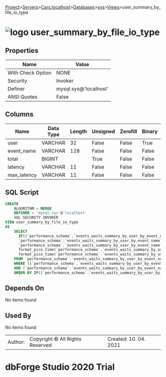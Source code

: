 [Project](../../../../../startpage.md)>[Servers](../../../../Servers.md)>[Cars.localhost](../../../Cars.localhost.md)>[Databases](../../Databases.md)>[sys](../sys.md)>[Views](Views.md)>user_summary_by_file_io_type


# ![logo](../../../../../Images/view64.svg) user_summary_by_file_io_type


## <a name="#Properties"></a>Properties
|Name|Value|
|---|---|
|With Check Option|NONE|
|Security|Invoker|
|Definer|mysql.sys@'localhost'|
|ANSI Quotes|False|


## <a name="#Columns"></a>Columns
|Name|Data Type|Length|Unsigned|Zerofill|Binary|Not Null|
|---|---|---|---|---|---|---|
|user|VARCHAR|32|False|False|True|False|
|event_name|VARCHAR|128|False|False|False|True|
|total|BIGINT||True|False|False|True|
|latency|VARCHAR|11|False|False|False|False|
|max_latency|VARCHAR|11|False|False|False|False|

## <a name="#SqlScript"></a>SQL Script
```SQL
CREATE 
	ALGORITHM = MERGE
	DEFINER = 'mysql.sys'@'localhost'
	SQL SECURITY INVOKER
VIEW user_summary_by_file_io_type
AS
	SELECT
	  IF((`performance_schema`.`events_waits_summary_by_user_by_event_name`.`USER` IS NULL), 'background', `performance_schema`.`events_waits_summary_by_user_by_event_name`.`USER`) AS `user`,
	  `performance_schema`.`events_waits_summary_by_user_by_event_name`.`EVENT_NAME` AS `event_name`,
	  `performance_schema`.`events_waits_summary_by_user_by_event_name`.`COUNT_STAR` AS `total`,
	  format_pico_time(`performance_schema`.`events_waits_summary_by_user_by_event_name`.`SUM_TIMER_WAIT`) AS `latency`,
	  format_pico_time(`performance_schema`.`events_waits_summary_by_user_by_event_name`.`MAX_TIMER_WAIT`) AS `max_latency`
	FROM `performance_schema`.`events_waits_summary_by_user_by_event_name`
	WHERE ((`performance_schema`.`events_waits_summary_by_user_by_event_name`.`EVENT_NAME` LIKE 'wait/io/file%')
	AND (`performance_schema`.`events_waits_summary_by_user_by_event_name`.`COUNT_STAR` > 0))
	ORDER BY IF((`performance_schema`.`events_waits_summary_by_user_by_event_name`.`USER` IS NULL), 'background', `performance_schema`.`events_waits_summary_by_user_by_event_name`.`USER`), `performance_schema`.`events_waits_summary_by_user_by_event_name`.`SUM_TIMER_WAIT` DESC;
```

## <a name="#DependsOn"></a>Depends On
No items found

## <a name="#UsedBy"></a>Used By
No items found

||||
|---|---|---|
|Author: |Copyright © All Rights Reserved|Created: 10. 04. 2021|
# dbForge Studio 2020 Trial